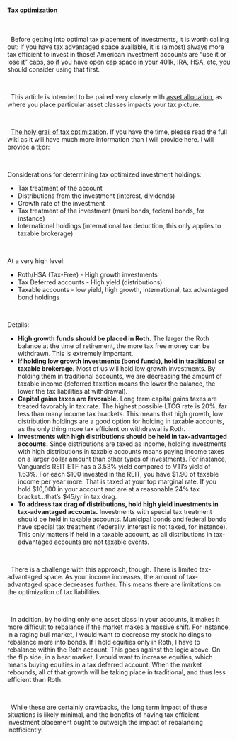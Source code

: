 #### Tax optimization

&nbsp;

  Before getting into optimal tax placement of investments, it is worth calling out: if you have tax advantaged space available, it is (almost) always more tax efficient to invest in those! American investment accounts are “use it or lose it” caps, so if you have open cap space in your 401k, IRA, HSA, etc, you should consider using that first.

&nbsp;  

  This article is intended to be paired very closely with [asset allocation](/investments/asset-allocation), as where you place particular asset classes impacts your tax picture.

&nbsp;  
	
  [The holy grail of tax optimization](https://www.bogleheads.org/wiki/Tax-efficient_fund_placement). If you have the time, please read the full wiki as it will have much more information than I will provide here. I will provide a tl;dr:

&nbsp;  

Considerations for determining tax optimized investment holdings:
- Tax treatment of the account
- Distributions from the investment (interest, dividends)
- Growth rate of the investment
- Tax treatment of the investment (muni bonds, federal bonds, for instance)
- International holdings (international tax deduction, this only applies to taxable brokerage)

&nbsp;  

At a very high level:
- Roth/HSA (Tax-Free) - High growth investments
- Tax Deferred accounts - High yield (distributions)
- Taxable accounts - low yield, high growth, international, tax advantaged bond holdings 

&nbsp;  

Details:
- **High growth funds should be placed in Roth.** The larger the Roth balance at the time of retirement, the more tax free money can be withdrawn. This is extremely important.
- **If holding low growth investments (bond funds), hold in traditional or taxable brokerage.** Most of us will hold low growth investments. By holding them in traditional accounts, we are decreasing the amount of taxable income (deferred taxation means the lower the balance, the lower the tax liabilities at withdrawal).
- **Capital gains taxes are favorable.** Long term capital gains taxes are treated favorably in tax rate. The highest possible LTCG rate is 20%, far less than many income tax brackets. This means that high growth, low distribution holdings are a good option for holding in taxable accounts, as the only thing more tax efficient on withdrawal is Roth.
- **Investments with high distributions should be held in tax-advantaged accounts.** Since distributions are taxed as income, holding investments with high distributions in taxable accounts means paying income taxes on a larger dollar amount than other types of investments. For instance, Vanguard’s REIT ETF has a 3.53% yield compared to VTI’s yield of 1.63%. For each $100 invested in the REIT, you have $1.90 of taxable income per year more. That is taxed at your top marginal rate. If you hold $10,000 in your account and are at a reasonable 24% tax bracket...that’s $45/yr in tax drag.
- **To address tax drag of distributions, hold high yield investments in tax-advantaged accounts.**
Investments with special tax treatment should be held in taxable accounts. Municipal bonds and federal bonds have special tax treatment (federally, interest is not taxed, for instance). This only matters if held in a taxable account, as all distributions in tax-advantaged accounts are not taxable events.

&nbsp;  

  There is a challenge with this approach, though. There is limited tax-advantaged space. As your income increases, the amount of tax-advantaged space decreases further. This means there are limitations on the optimization of tax liabilities.  

&nbsp;  

  In addition, by holding only one asset class in your accounts, it makes it more difficult to [rebalance](/investments/rebalancing) if the market makes a massive shift. For instance, in a raging bull market, I would want to decrease my stock holdings to rebalance more into bonds. If I hold equities only in Roth, I have to rebalance within the Roth account. This goes against the logic above. On the flip side, in a bear market, I would want to increase equities, which means buying equities in a tax deferred account. When the market rebounds, all of that growth will be taking place in traditional, and thus less efficient than Roth.

&nbsp; 

  While these are certainly drawbacks, the long term impact of these situations is likely minimal, and the benefits of having tax efficient investment placement ought to outweigh the impact of rebalancing inefficiently.

